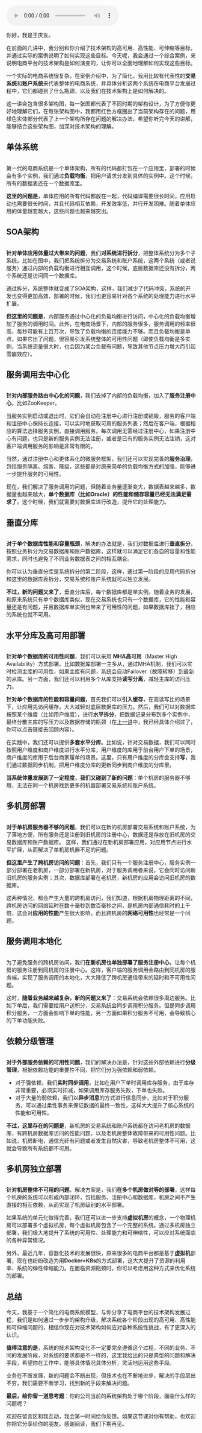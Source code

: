 <audio title="19 _ 综合案例：电商平台技术架构是如何演变的？" src="https://static001.geekbang.org/resource/audio/f8/35/f8fc29ff4a50970918b5dc849c7f7635.mp3" controls="controls"></audio> 
<p>你好，我是王庆友。</p><p>在前面的几讲中，我分别和你介绍了技术架构的高可用、高性能、可伸缩等目标，并通过实际的案例说明了如何实现这些目标。今天呢，我会通过一个综合案例，来说明电商平台的技术架构是如何演变的，让你可以全面地理解如何实现这些目标。</p><p>一个实际的电商系统很复杂，在案例介绍中，为了简化，我用比较有代表性的<strong>交易系统</strong>和<strong>账户系统</strong>来代表整体的电商系统，并具体分析这两个系统在电商平台发展过程中，它们都碰到了什么瓶颈，以及我们在技术架构上是如何解决的。</p><p>这一讲会包含很多架构图，每一张图都代表了不同时期的架构设计，为了方便你更好地理解它们，在每张架构图中，我都用红色方框圈出了当前架构存在的问题，用绿色实体部分代表了上一个架构所存在问题的解决办法，希望你听完今天的讲解，能够结合这些架构图，加深对技术架构的理解。</p><h2>单体系统</h2><p><img src="https://static001.geekbang.org/resource/image/cf/cf/cf1a7a16f3a09eb85c7dd4c1c172c6cf.jpg" alt=""></p><p>第一代的电商系统是一个单体架构，所有的代码都打包在一个应用里，部署的时候会有多个实例，我们通过<strong>负载均衡</strong>，把用户请求分发到具体的实例中。这个时候，所有的数据表还在一个数据库里。</p><p><strong>这里的问题是</strong>，单体应用的所有代码都放在一起，代码编译需要很长时间，应用启动也需要很长时间，并且代码相互依赖，开发效率低，并行开发困难。随着单体应用的体量越变越大，这些问题也越来越突出。</p><!-- [[[read_end]]] --><h2>SOA架构</h2><p><img src="https://static001.geekbang.org/resource/image/84/c9/84da834d04bd838a6c76b7a535340bc9.jpg" alt=""></p><p><strong>针对单体应用体量过大带来的问题</strong>，我们<strong>对系统进行拆分</strong>，把整体系统分为多个子系统。比如在图中，我们把系统拆分为交易系统和账户系统，这两个系统（或者说服务）通过内部的负载均衡进行相互调用，这个时候，底层数据库还没有拆分，两个系统还是访问同一个数据库。</p><p>通过拆分，系统整体就变成了SOA架构，这样，我们减少了代码冲突，系统的开发也变得更加高效，部署的时候，我们也更容易针对各个系统的处理能力进行水平扩展。</p><p><strong>但这里的问题是</strong>，内部服务通过中心化的负载均衡进行访问，中心化的负载均衡增加了服务的调用时间。此外，在电商场景下，内部的服务很多，服务调用的频率很高，每秒可能有上百万次，导致了负载均衡的连接能力不够。而且负载均衡是单点，如果它出了问题，很容易引发系统整体的可用性问题（即使负载均衡是多实例，当系统流量很大时，也会因为某台负载有问题，导致其他节点压力增大而引起雪崩效应）。</p><h2>服务调用去中心化</h2><p><img src="https://static001.geekbang.org/resource/image/5c/a8/5cc8cddc0c25a847fce084ff890db1a8.jpg" alt=""></p><p><strong>针对内部服务路由中心化的问题</strong>，我们去掉了内部的负载均衡，加入了<strong><span class="orange">服务注册中心</span></strong>，比如ZooKeeper。</p><p>当服务实例启动或退出时，它们会自动在注册中心进行注册或销毁，服务的客户端和注册中心保持长连接，可以实时地获取可用的服务列表；然后在客户端，根据相应的算法选择服务实例，直接调用服务。每次调用无需经过注册中心，如果注册中心有问题，也只是新的服务实例无法注册，或者是已有的服务实例无法注销，这对客户端调用服务的影响是非常有限的。</p><p>当然，通过注册中心和更体系化的微服务框架，我们还可以实现完善的<strong>服务治理</strong>，包括服务隔离、熔断、降级，这些都是对原来简单的负载均衡方式的加强，能够进一步提升服务的可用性。</p><p>现在，我们解决了服务调用的问题，但随着业务量逐渐变大，数据表越来越多，数据量也越来越大，<strong>单个数据库（比如Oracle）的性能和储存容量已经无法满足需求了</strong>。这个时候，我们就需要对数据库进行改造，提升它的处理能力。</p><h2>垂直分库</h2><p><img src="https://static001.geekbang.org/resource/image/84/18/8440763ab5e043a4099c1424ba595018.jpg" alt=""></p><p><strong>对于单个数据库性能和容量瓶颈</strong>，解决的办法就是，我们对数据库进行<strong><span class="orange">垂直拆分</span></strong>，按照业务拆分为交易数据库和账户数据库，这样就可以满足它们各自的容量和性能需求，同时也避免了不同业务数据表之间的相互耦合。</p><p>你可以认为垂直分库是系统拆分的第二阶段，这样，通过第一阶段的应用代码拆分和这里的数据库表拆分，交易系统和账户系统就可以独立发展。</p><p><strong>不过，新的问题又来了</strong>，垂直分库后，每个数据库都是单实例。随着业务的发展，和原来系统只有单个数据库类似，现在交易系统也只有一个数据库，它的性能和容量还是有问题，并且数据库单实例也带来了可用性的问题，如果数据库挂了，相应的系统也就不可用。</p><h2>水平分库及高可用部署</h2><p><img src="https://static001.geekbang.org/resource/image/d6/70/d6b81b2d5317e872632e1d09ce2ac170.jpg" alt=""></p><p><strong>针对单个数据库的<span class="orange">可用性</span>问题</strong>，我们可以采用 <strong>MHA高可用</strong>（Master High Availability）方式部署。比如数据库部署一主多从，通过MHA机制，我们可以实时检测主库的可用性，如果主库有问题，系统会自动Failover（故障转移）到最新的从库。另一方面，我们还可以利用多个从库支持<strong>读写分离</strong>，减轻主库的访问压力。</p><p><strong>针对单个数据库的<span class="orange">性能和容量</span>问题</strong>，首先我们可以<strong>引入缓存</strong>，在高读写比的场景下，让应用先访问缓存，大大减轻对底层数据库的压力。然后，我们可以对数据库按照某个维度（比如用户维度），进行<strong>水平拆分</strong>，把数据记录分布到多个实例中，最终分散主库的写压力以及数据存储的瓶颈（在<a href="https://time.geekbang.org/column/article/218385">上一讲</a>中，我已经具体介绍过了，你可以点击链接去回顾内容）。</p><p>在实践中，我们还可以提供<strong>多套水平分库</strong>。比如说，针对交易数据，我们可以同时按照用户维度和商户维度进行水平分库，用户维度的库用于前台用户下单的场景，商户维度的库用于后台商家履单的场景。这里，只有用户维度的分库会支持<strong>写</strong>，我们通过数据同步机制，把用户维度分库的更新同步到商户维度的分库里。</p><p><strong>当系统体量发展到了一定程度，我们又碰到了新的问题</strong>：单个机房的服务器不够用，无法在同一个机房找到更多的机器部署交易系统和账户系统。</p><h2>多机房部署</h2><p><img src="https://static001.geekbang.org/resource/image/d6/cf/d618f33b2ac8799bf6bab3949ed344cf.jpg" alt=""></p><p><strong>对于单机房服务器不够的问题</strong>，我们可以在新的机房部署交易系统和账户系统，为了落地方便，所有服务还是注册到旧机房的注册中心，数据还是存放在旧机房的交易数据库和账户数据库。 这样，我们通过在新机房部署应用，对应用节点进行水平扩展，从而解决了单机房机器不足的问题。</p><p><strong>但这里产生了<span class="orange">跨机房访问</span>的问题</strong>：首先，我们只有一个服务注册中心，服务实例一部分部署在老机房，一部分部署在新机房，对于服务调用者来说，它会同时访问新旧机房的服务实例；其次，数据库部署在老机房，新机房的应用会访问旧机房的数据库。</p><p>这两种情况，都会产生大量的跨机房访问，我们知道，根据机房物理距离的不同，跨机房访问的网络延时在数十毫秒到数百毫秒之间，是机房内部通信耗时的上千倍，这会对<strong>应用的性能</strong>产生很大影响，而且跨机房的<strong>网络可用性</strong>也经常是一个问题。</p><h2>服务调用本地化</h2><p><img src="https://static001.geekbang.org/resource/image/bf/07/bfbf070729b23e11308dc8ed19cbc607.jpg" alt=""></p><p>为了避免服务的跨机房访问，我们<strong>在新机房也单独部署了服务注册中心</strong>，让每个机房的服务注册到同机房的注册中心。这样，客户端的服务调用会路由到同机房的服务端，实现了服务调用的本地化，大大降低了跨机房通信带来的延时和不可用性问题。</p><p>这时，<strong>随着业务越来越复杂，新的问题又来了</strong>：交易系统会依赖很多周边服务。比如下单后，我们需要给用户送积分，交易系统会同步调用积分服务。但是同步调用积分服务，一方面会影响下单的性能，另一方面如果积分服务不可用，会导致核心的下单功能失败。</p><h2>依赖分级管理</h2><p><img src="https://static001.geekbang.org/resource/image/f0/91/f010a6bb35627923566a0f3484447091.jpg" alt=""></p><p><strong>对于外部服务依赖的可用性问题</strong>，我们的解决办法是，针对这些外部依赖进行<strong><span class="orange">分级管理</span></strong>，根据依赖功能的重要性不同，把它们分为强依赖和弱依赖。</p><ul>
<li>对于强依赖，我们<strong>实时同步调用</strong>，比如在用户下单时调用库存服务，由于库存非常重要，必须实时扣减，如果调用库存服务失败，下单也失败。</li>
<li>对于大量的弱依赖，我们以<strong>异步消息</strong>的方式进行信息同步，比如对于积分服务，可以通过柔性事务来保证数据的最终一致性，这样大大提升了核心系统的性能和可用性。</li>
</ul><p><strong>不过，这里存在的问题是</strong>，新机房的交易系统和账户系统都在访问老机房的数据库，有跨机房数据库访问的性能问题，以及老机房整体故障带来的可用性问题。比如说，机房断电，通信光纤有问题或者发生自然灾害，导致老机房整体不可用，这就会导致所有系统都不可用。</p><h2>多机房独立部署</h2><p><img src="https://static001.geekbang.org/resource/image/63/ca/6301edac111c2f9f4dbd5492cbf0aaca.jpg" alt=""></p><p><strong>针对机房整体不可用的问题</strong>，解决方案是，我们<strong>在多个机房做对等的部署</strong>，这样每个机房的系统可以形成内部闭环，包括服务、注册中心和数据库，机房之间不产生直接的相互依赖，从而实现了机房级别的水平部署。</p><p>如果系统的单元化做得完善，我们还可以进一步支持<strong>虚拟机房</strong>的概念，一个物理机房可以部署多个虚拟机房，每个虚拟机房包含了一个完整的系统。通过多机房独立部署，我们极大地提升了系统的可用性、处理能力和可伸缩性，可以应对系统面临的各种异常情况。</p><p>另外，最近几年，容器化技术的发展很快，原来很多的电商平台都是基于<strong>虚拟机</strong>部署，现在也纷纷改造为用<strong>Docker+K8s</strong>的方式部署，这大大提升了资源的利用率、系统的弹性伸缩能力。在面临资源瓶颈时，你可以考虑用这种方式来优化系统的部署。</p><h2>总结</h2><p>今天，我基于一个简化的电商系统模型，与你分享了电商平台的技术架构发展过程，我们是如何通过一步步的架构升级，解决系统各个阶段出现的高可用、高性能和可伸缩问题的，相信你现在对技术架构如何应对各种系统性挑战，有了更深入的认识。</p><p><strong>值得注意的是</strong>，系统的技术架构变化不一定要完全遵循这个过程，不同的业务、不同的发展阶段，对系统的要求都是不一样的，这里我给出的只是典型的问题和解决手段，希望你在工作中，能够具体情况具体分析，灵活地运用这些手段。</p><p>业务在不断发展，新的问题会不断出现，但技术也在不断地进步，解决的手段层出不穷，我们需要不断学习，找到新的手段来解决问题。</p><p><strong>最后，给你留一道思考题</strong>：你的公司当前的系统架构处于哪个阶段，面临什么样的问题呢？</p><p>欢迎在留言区和我互动，我会第一时间给你反馈。如果这节课对你有帮助，也欢迎你把它分享给你的朋友。感谢阅读，我们下期再见。</p>